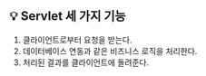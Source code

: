 ## :bulb: Servlet 세 가지 기능

1. 클라이언트로부터 요청을 받는다.
2. 데이터베이스 연동과 같은 비즈니스 로직을 처리한다.
3. 처리된 결과를 클라이언트에 돌려준다.



